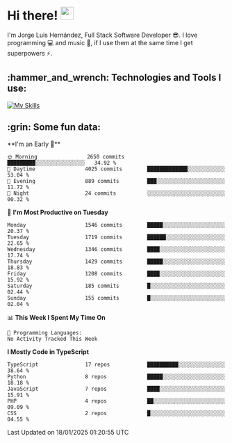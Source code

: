 <h1 align="left">
 <abc>
  <br>Hi there! <img src="https://user-images.githubusercontent.com/42378118/110234147-e3259600-7f4e-11eb-95be-0c4047144dea.gif" width="30"><br>
 </abc>
</h1>

I'm Jorge Luis Hernández, Full Stack Software Developer :sunglasses:. I love programming :computer: and music :musical_score:, if I use them at the same time I get superpowers :zap:. 


<h2 align="left">:hammer_and_wrench: Technologies and Tools I use:</h2>

[![My Skills](https://skillicons.dev/icons?i=js,ts,html,css,py,vue,react,next,nest,postgres,mysql)](https://skillicons.dev)

<h2 align="left">:grin: Some fun data:</h2>
<!--START_SECTION:waka-->
**I'm an Early 🐤** 

```text
🌞 Morning                2650 commits        █████████░░░░░░░░░░░░░░░░   34.92 % 
🌆 Daytime                4025 commits        █████████████░░░░░░░░░░░░   53.04 % 
🌃 Evening                889 commits         ███░░░░░░░░░░░░░░░░░░░░░░   11.72 % 
🌙 Night                  24 commits          ░░░░░░░░░░░░░░░░░░░░░░░░░   00.32 % 
```
📅 **I'm Most Productive on Tuesday** 

```text
Monday                   1546 commits        █████░░░░░░░░░░░░░░░░░░░░   20.37 % 
Tuesday                  1719 commits        ██████░░░░░░░░░░░░░░░░░░░   22.65 % 
Wednesday                1346 commits        ████░░░░░░░░░░░░░░░░░░░░░   17.74 % 
Thursday                 1429 commits        █████░░░░░░░░░░░░░░░░░░░░   18.83 % 
Friday                   1208 commits        ████░░░░░░░░░░░░░░░░░░░░░   15.92 % 
Saturday                 185 commits         █░░░░░░░░░░░░░░░░░░░░░░░░   02.44 % 
Sunday                   155 commits         █░░░░░░░░░░░░░░░░░░░░░░░░   02.04 % 
```


📊 **This Week I Spent My Time On** 

```text
💬 Programming Languages: 
No Activity Tracked This Week
```

**I Mostly Code in TypeScript** 

```text
TypeScript               17 repos            ██████████░░░░░░░░░░░░░░░   38.64 % 
Python                   8 repos             █████░░░░░░░░░░░░░░░░░░░░   18.18 % 
JavaScript               7 repos             ████░░░░░░░░░░░░░░░░░░░░░   15.91 % 
PHP                      4 repos             ██░░░░░░░░░░░░░░░░░░░░░░░   09.09 % 
CSS                      2 repos             █░░░░░░░░░░░░░░░░░░░░░░░░   04.55 % 
```




 Last Updated on 18/01/2025 01:20:55 UTC
<!--END_SECTION:waka-->

